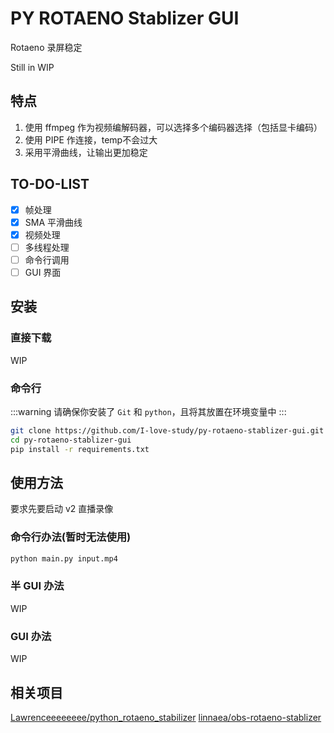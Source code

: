# PY ROTAENO Stablizer GUI

Rotaeno 录屏稳定

Still in WIP

## 特点

1. 使用 ffmpeg 作为视频编解码器，可以选择多个编码器选择（包括显卡编码）
2. 使用 PIPE 作连接，temp不会过大
3. 采用平滑曲线，让输出更加稳定

## TO-DO-LIST

- [x] 帧处理
- [x] SMA 平滑曲线
- [x] 视频处理
- [ ] 多线程处理
- [ ] 命令行调用
- [ ] GUI 界面

## 安装

### 直接下载

WIP

### 命令行

:::warning
请确保你安装了 `Git` 和 `python`，且将其放置在环境变量中
:::

```bash
git clone https://github.com/I-love-study/py-rotaeno-stablizer-gui.git
cd py-rotaeno-stablizer-gui
pip install -r requirements.txt
```

## 使用方法

要求先要启动 v2 直播录像

### 命令行办法(暂时无法使用)

```bash
python main.py input.mp4
```

### 半 GUI 办法

WIP

### GUI 办法

WIP

## 相关项目

[Lawrenceeeeeeee/python_rotaeno_stabilizer](https://github.com/Lawrenceeeeeeee/python_rotaeno_stabilizer)
[linnaea/obs-rotaeno-stablizer](https://github.com/linnaea/obs-rotaeno-stablizer)
